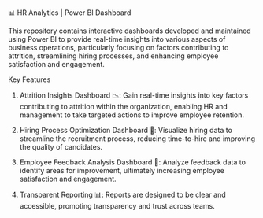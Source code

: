 📊 HR Analytics | Power BI Dashboard 

This repository contains interactive dashboards developed and maintained using Power BI to provide real-time insights into various aspects of business operations, particularly focusing on factors contributing to attrition, streamlining hiring processes, and enhancing employee satisfaction and engagement.

Key Features

1. Attrition Insights Dashboard 📉: Gain real-time insights into key factors contributing to attrition within the organization, enabling HR and management to take targeted actions to improve employee retention.

2. Hiring Process Optimization Dashboard 🎯: Visualize hiring data to streamline the recruitment process, reducing time-to-hire and improving the quality of candidates.

3. Employee Feedback Analysis Dashboard 💬: Analyze feedback data to identify areas for improvement, ultimately increasing employee satisfaction and engagement.

4. Transparent Reporting 📊: Reports are designed to be clear and accessible, promoting transparency and trust across teams.
